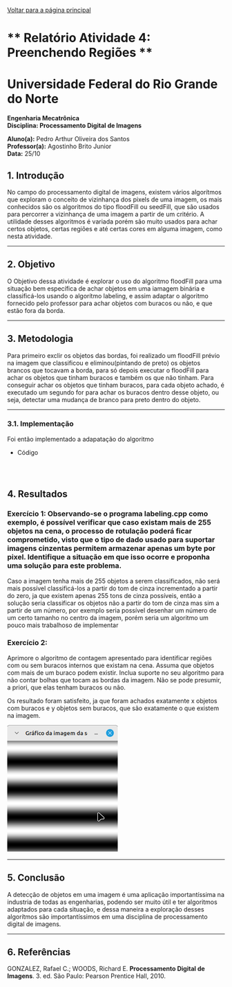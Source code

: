 <script type="text/javascript" async
  src="https://cdn.jsdelivr.net/npm/mathjax@3/es5/tex-mml-chtml.js">
</script>

[Voltar para a página principal](../index.md)

# ** Relatório Atividade 4: Preenchendo Regiões **

# Universidade Federal do Rio Grande do Norte

**Engenharia Mecatrônica**  
**Disciplina: Processamento Digital de Imagens**

**Aluno(a):** Pedro Arthur Oliveira dos Santos  
**Professor(a):** Agostinho Brito Junior  
**Data:** 25/10

## 1. Introdução

No campo do processamento digital de imagens, existem vários algorítmos que exploram o conceito de vizinhança dos pixels de uma imagem, os mais conhecidos são os algoritmos do tipo floodFill ou seedFill, que são usados para percorrer a vizinhança de uma imagem a partir de um critério.
A utilidade desses algoritmos é variada porém são muito usados para achar certos objetos, certas regiões e até certas cores em alguma imagem, como nesta atividade.

---

## 2. Objetivo

O Objetivo dessa atividade é explorar o uso do algoritmo floodFill para uma situação bem específica de achar objetos em uma iamagem binária e classificá-los usando o algorítmo labeling, e assim adaptar o algoritmo fornecido pelo professor para achar objetos com buracos ou não, e que estão fora da borda.


---

## 3. Metodologia
Para primeiro exclir os objetos das bordas, foi realizado um floodFill prévio na imagem que classificou e eliminou(pintando de preto) os objetos brancos que tocavam a borda, para só depois executar o floodFill para achar os objetos que tinham buracos e também os que não tinham.
Para conseguir achar os objetos que tinham buracos, para cada objeto achado, é executado um segundo for para achar os buracos dentro desse objeto, ou seja, detectar uma mudança de branco para preto dentro do objeto.

---
### 3.1. Implementação
Foi então implementado a adapatação do algoritmo
* Código

```



```


## 4. Resultados

### Exercício 1: Observando-se o programa labeling.cpp como exemplo, é possível verificar que caso existam mais de 255 objetos na cena, o processo de rotulação poderá ficar comprometido, visto que o tipo de dado usado para suportar imagens cinzentas permitem armazenar apenas um byte por pixel. Identifique a situação em que isso ocorre e proponha uma solução para este problema.

Caso a imagem tenha mais de 255 objetos a serem classificados, não será mais possível classificá-los a partir do tom de cinza incrementado a partir do zero, ja que existem apenas 255 tons de cinza possíveis, então a solução seria classificar os objetos não a partir do tom de cinza mas sim a partir de um número, por exemplo seria possível desenhar um número de um certo tamanho no centro da imagem, porém seria um algoritmo um pouco mais 
trabalhoso de implementar

### Exercício 2:
Aprimore o algoritmo de contagem apresentado para identificar regiões com ou sem buracos internos que existam na cena. Assuma que objetos com mais de um buraco podem existir. Inclua suporte no seu algoritmo para não contar bolhas que tocam as bordas da imagem. Não se pode presumir, a priori, que elas tenham buracos ou não.

Os resultado foram satisfeito, ja que foram achados exatamente x objetos com buracos e y objetos sem buracos, que são exatamente o que existem na imagem.

![Imagem gerada pela função senoide](./imagens/imagem_periodica.png)

---

## 5. Conclusão

A detecção de objetos em uma imagem é uma aplicação importantíssima na industria de todas as engenharias, podendo ser muito útil e ter algoritmos adaptados para cada situação, e dessa maneira a exploração desses algorítmos são importantíssimos em uma disciplina de processamento digital de imagens.

---

## 6. Referências

GONZALEZ, Rafael C.; WOODS, Richard E. **Processamento Digital de Imagens**. 3. ed. São Paulo: Pearson Prentice Hall, 2010.
